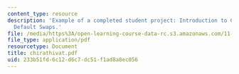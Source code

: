 ```yaml
---
content_type: resource
description: 'Example of a completed student project: Introduction to CMBS Credit
  Default Swaps.'
file: /media/https%3A/open-learning-course-data-rc.s3.amazonaws.com/11-434j-advanced-topics-in-real-estate-finance-spring-2007/233b51fd6c12d6c7dc51f1ad8a8ec056_chirathivat.pdf
file_type: application/pdf
resourcetype: Document
title: chirathivat.pdf
uid: 233b51fd-6c12-d6c7-dc51-f1ad8a8ec056
---
```

